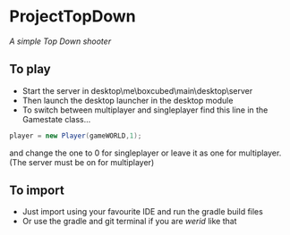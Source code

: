 ProjectTopDown
================
_A simple Top Down shooter_
## To play
- Start the server in desktop\me\boxcubed\main\desktop\server
- Then launch the desktop launcher in the desktop module
- To switch between multiplayer and singleplayer find this line in the Gamestate class...
```java
player = new Player(gameWORLD,1);
```
and change the one to 0 for singleplayer or leave it as one for multiplayer.(The server must be on for multiplayer)

## To import
- Just import using your favourite IDE and run the gradle build files
- Or use the gradle and git terminal if you are _werid_ like that
